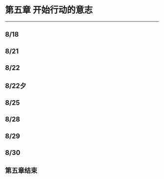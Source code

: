 # 第五章 开始行动的意志

---

## 8/18

## 8/21

## 8/22

## 8/22夕

## 8/25

## 8/28

## 8/29

## 8/30

## 第五章结束

